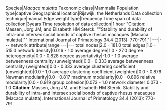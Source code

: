 Species|*Macaca mulatta*
Taxonomic class|Mammalia
Population type|captive
Geographical location|Rijswijk, the Netherlands
Data collection technique|manual 
Edge weight type|frequency
Time span of data collection|3years
Time resolution of data collection|1 hour
"Citation: Massen, Jorg JM, and Elisabeth HM Sterck. ""Stability and durability of intra-and intersex social bonds of captive rhesus macaques (Macaca mulatta)."" International Journal of Primatology 34.4 (2013): 770-791."|
---|---
network attribute|range
---|---
total nodes|2.0 - 181.0
total edges|1.0 - 515.0
network density|0.016 - 1.0
average degree|1.0 - 27.0
degree heterogeneity|0.0 - 0.828
degree assortativity|-1.0 - 1.0
average betweenness centrality (unweighted)|0.0 - 0.333
average betweenness centrality (weighted)|0.0 - 0.333
average clustering coefficient (unweighted)|0.0 - 1.0
average clustering coefficient (weighted)|0.0 - 0.876
Newman modularity|0.0 - 0.817
maximum modularity|0.0 - 0.896
relative modularity|0.0 - 0.919
group cohesion|0.073 - 1.0
network diameter|0.073 - 1.0
**Citation**: Massen, Jorg JM, and Elisabeth HM Sterck. 
Stability and durability of intra-and intersex social bonds of captive rhesus macaques (Macaca mulatta).
 International Journal of Primatology 34.4 (2013): 770-791.